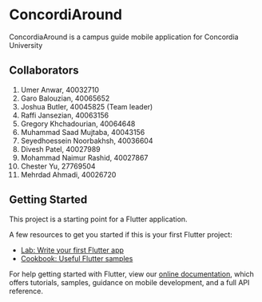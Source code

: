 # ConcordiAround

ConcordiaAround is a campus guide mobile application for Concordia University

## Collaborators

1. Umer Anwar, 40032710
2. Garo Balouzian, 40065652
3. Joshua Butler, 40045825 (Team leader)
4. Raffi Jansezian, 40063156
5. Gregory Khchadourian, 40064648
6. Muhammad Saad Mujtaba, 40043156
7. Seyedhoessein Noorbakhsh, 40036604
8. Divesh Patel, 40027989
9. Mohammad Naimur Rashid, 40027867
10. Chester Yu, 27769504
11. Mehrdad Ahmadi, 40026720

## Getting Started

This project is a starting point for a Flutter application.

A few resources to get you started if this is your first Flutter project:

- [Lab: Write your first Flutter app](https://flutter.dev/docs/get-started/codelab)
- [Cookbook: Useful Flutter samples](https://flutter.dev/docs/cookbook)

For help getting started with Flutter, view our
[online documentation](https://flutter.dev/docs), which offers tutorials,
samples, guidance on mobile development, and a full API reference.
